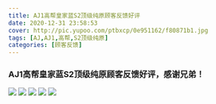 ```yaml
---
title: AJ1高帮皇家蓝S2顶级纯原顾客反馈好评
date: 2020-12-31 23:58:53
cover: http://pic.yupoo.com/ptbxcp/0e951162/f80871b1.jpg
tags: [AJ,AJ1,高帮,S2顶级纯原]
categories: [顾客反馈]
---
```


###  AJ1高帮皇家蓝S2顶级纯原顾客反馈好评，感谢兄弟！
![](http://pic.yupoo.com/ptbxcp/e0927b59/ffdc8fa5.jpg)
![](http://pic.yupoo.com/ptbxcp/0e951162/f80871b1.jpg)
![](http://pic.yupoo.com/ptbxcp/9665e809/384d462c.jpg)
![](http://pic.yupoo.com/ptbxcp/8dbba539/534f1b54.jpg)
![](http://pic.yupoo.com/ptbxcp/0a15bb58/6870767b.jpg)

